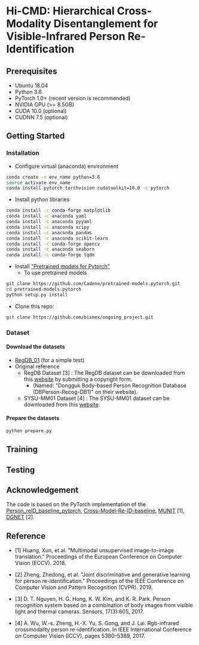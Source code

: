 # Hi-CMD: Hierarchical Cross-Modality Disentanglement for Visible-Infrared Person Re-Identification


## Prerequisites
- Ubuntu 18.04
- Python 3.6
- PyTorch 1.0+ (recent version is recommended)
- NVIDIA GPU (>= 8.5GB)
- CUDA 10.0 (optional)
- CUDNN 7.5 (optional)


## Getting Started
### Installation

- Configure virtual (anaconda) environment

```bash
conda create -n env_name python=3.6
source activate env_name
conda install pytorch torchvision cudatoolkit=10.0 -c pytorch
```

- Install python libraries

```bash
conda install -c conda-forge matplotlib
conda install -c anaconda yaml
conda install -c anaconda pyyaml 
conda install -c anaconda scipy
conda install -c anaconda pandas 
conda install -c anaconda scikit-learn 
conda install -c conda-forge opencv
conda install -c anaconda seaborn
conda install -c conda-forge tqdm
```

- Install ["Pretrained models for Pytorch"](https://github.com/Cadene/pretrained-models.pytorch)
  - To use pretrained models
```bash
git clone https://github.com/Cadene/pretrained-models.pytorch.git
cd pretrained-models.pytorch
python setup.py install
```

- Clone this repo:

```bash
git clone https://github.com/bismex/ongoing_project.git
```

### Dataset
#### Download the datasets

- [RegDB_01](https://drive.google.com/open?id=1sEe5DQC5rJNHYuNKLOgkAj2iEg7aFMTy) (for a simple test) 
- Original reference 
  - RegDB Dataset [3] : The RegDB dataset can be downloaded from this [website](http://dm.dongguk.edu/link.html) by submitting a copyright form.
    - (Named: "Dongguk Body-based Person Recognition Database (DBPerson-Recog-DB1)" on their website).
  - SYSU-MM01 Dataset [4] : The SYSU-MM01 dataset can be downloaded from this [website](http://www.sysu.edu.cn/403.html).

#### Prepare the datasets
```bash
python prepare.py 
```

## Training

## Testing

## Acknowledgement

The code is based on the PyTorch implementation of the [Person_reID_baseline_pytorch](https://github.com/layumi/Person_reID_baseline_pytorch), [Cross-Model-Re-ID-baseline](https://github.com/mangye16/Cross-Modal-Re-ID-baseline), [MUNIT](https://github.com/NVlabs/MUNIT) [1], [DGNET](https://github.com/NVlabs/DG-Net) [2].


## Reference

- [1] Huang, Xun, et al. "Multimodal unsupervised image-to-image translation." Proceedings of the European Conference on Computer Vision (ECCV). 2018.

- [2] Zheng, Zhedong, et al. "Joint discriminative and generative learning for person re-identification." Proceedings of the IEEE Conference on Computer Vision and Pattern Recognition (CVPR). 2019.

- [3] D. T. Nguyen, H. G. Hong, K. W. Kim, and K. R. Park. Person recognition system based on a combination of body images from visible light and thermal cameras. Sensors, 17(3):605, 2017.

- [4] A. Wu, W.-s. Zheng, H.-X. Yu, S. Gong, and J. Lai. Rgb-infrared crossmodality person re-identification. In IEEE International Conference on Computer Vision (ICCV), pages 5380–5389, 2017.
